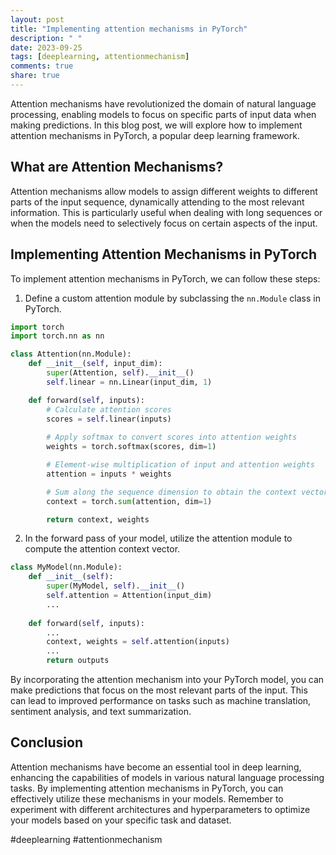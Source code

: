 ```yaml
---
layout: post
title: "Implementing attention mechanisms in PyTorch"
description: " "
date: 2023-09-25
tags: [deeplearning, attentionmechanism]
comments: true
share: true
---
```


Attention mechanisms have revolutionized the domain of natural language processing, enabling models to focus on specific parts of input data when making predictions. In this blog post, we will explore how to implement attention mechanisms in PyTorch, a popular deep learning framework. 

## What are Attention Mechanisms?

Attention mechanisms allow models to assign different weights to different parts of the input sequence, dynamically attending to the most relevant information. This is particularly useful when dealing with long sequences or when the models need to selectively focus on certain aspects of the input.

## Implementing Attention Mechanisms in PyTorch

To implement attention mechanisms in PyTorch, we can follow these steps:

1. Define a custom attention module by subclassing the `nn.Module` class in PyTorch.

```python
import torch
import torch.nn as nn

class Attention(nn.Module):
    def __init__(self, input_dim):
        super(Attention, self).__init__()
        self.linear = nn.Linear(input_dim, 1)

    def forward(self, inputs):
        # Calculate attention scores
        scores = self.linear(inputs)
        
        # Apply softmax to convert scores into attention weights
        weights = torch.softmax(scores, dim=1)

        # Element-wise multiplication of input and attention weights
        attention = inputs * weights

        # Sum along the sequence dimension to obtain the context vector
        context = torch.sum(attention, dim=1)

        return context, weights
```

2. In the forward pass of your model, utilize the attention module to compute the attention context vector.

```python
class MyModel(nn.Module):
    def __init__(self):
        super(MyModel, self).__init__()
        self.attention = Attention(input_dim)
        ...
      
    def forward(self, inputs):
        ...
        context, weights = self.attention(inputs)
        ...
        return outputs
```

By incorporating the attention mechanism into your PyTorch model, you can make predictions that focus on the most relevant parts of the input. This can lead to improved performance on tasks such as machine translation, sentiment analysis, and text summarization.

## Conclusion

Attention mechanisms have become an essential tool in deep learning, enhancing the capabilities of models in various natural language processing tasks. By implementing attention mechanisms in PyTorch, you can effectively utilize these mechanisms in your models. Remember to experiment with different architectures and hyperparameters to optimize your models based on your specific task and dataset.

#deeplearning #attentionmechanism